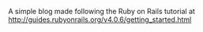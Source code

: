 A simple blog made following the Ruby on Rails tutorial at http://guides.rubyonrails.org/v4.0.6/getting_started.html
